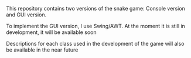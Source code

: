 This repository contains two versions of the snake game: Console version and GUI version.

To implement the GUI version, I use Swing/AWT. At the moment it is still in development, it will be available soon

Descriptions for each class used in the development of the game will also be available in the near future
